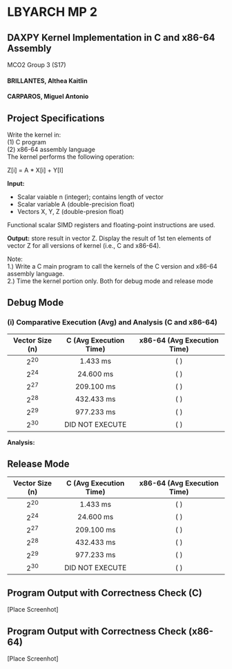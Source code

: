 # LBYARCH MP 2

## DAXPY Kernel Implementation in C and x86-64 Assembly

MCO2 Group 3 (S17)
<h4>BRILLANTES, Althea Kaitlin<h4>
<h4>CARPAROS, Miguel Antonio<h4>
    
## Project Specifications

Write the kernel in: <br>
(1) C program<br>
(2) x86-64 assembly language<br> 
The kernel performs the following operation:<br>

Z[i] = A * X[i] + Y[I]

**Input:**
- Scalar vaiable n (integer); contains length of vector
- Scalar variable A (double-precision float)
- Vectors X, Y, Z (double-presion float)

Functional scalar SIMD registers and floating-point instructions are used.

**Output:** store result in vector Z. Display the result of 1st ten elements of vector Z for all versions of kernel (i.e., C and x86-64).

Note: <br>
1.) Write a C main program to call the kernels of the C version and x86-64 assembly language.<br>
2.) Time the kernel portion only. Both for debug mode and release mode

## Debug Mode

### (i) Comparative Execution (Avg) and Analysis (C and x86-64)
| **Vector Size (n)** | **C (Avg Execution Time)** | **x86-64 (Avg Execution Time)** |
|:-------------------:|:--------------------------:|:-------------------------------:|
| 2<sup>20</sup>      | 1.433 ms                   | ( )                  |
| 2<sup>24</sup>      | 24.600 ms                  | ( )                  |
| 2<sup>27</sup>      | 209.100 ms                 | ( )                  |
| 2<sup>28</sup>      | 432.433 ms                 | ( )                  |
| 2<sup>29</sup>      | 977.233 ms                 | ( )                  |
| 2<sup>30</sup>      | DID NOT EXECUTE             | ( )                  |

**Analysis:**

## Release Mode

| **Vector Size (n)** | **C (Avg Execution Time)** | **x86-64 (Avg Execution Time)** |
|:-------------------:|:--------------------------:|:-------------------------------:|
| 2<sup>20</sup>      | 1.433 ms                   | ( )                  |
| 2<sup>24</sup>      | 24.600 ms                  | ( )                  |
| 2<sup>27</sup>      | 209.100 ms                 | ( )                  |
| 2<sup>28</sup>      | 432.433 ms                 | ( )                  |
| 2<sup>29</sup>      | 977.233 ms                 | ( )                  |
| 2<sup>30</sup>      | DID NOT EXECUTE             | ( )                  |



## Program Output with Correctness Check (C)
[Place Screenhot]

## Program Output with Correctness Check (x86-64)
[Place Screenhot]

